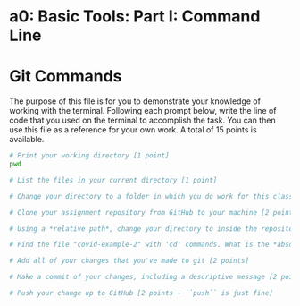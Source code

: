 # a0: Basic Tools: Part I: Command Line

# Git Commands
The purpose of this file is for you to demonstrate your knowledge of working with the terminal. Following each prompt below, write the line of code that you used on the terminal to accomplish the task. You can then use this file as a reference for your own work. A total of 15 points is available.

```bash
# Print your working directory [1 point]
pwd

# List the files in your current directory [1 point]

# Change your directory to a folder in which you do work for this class [1 point]

# Clone your assignment repository from GitHub to your machine [2 points]

# Using a *relative path*, change your directory to inside the repository you just cloned [2 points]

# Find the file "covid-example-2" with 'cd' commands. What is the *absolute path* to this file? [2 points]

# Add all of your changes that you've made to git [2 points]

# Make a commit of your changes, including a descriptive message [2 points: -1 if the commit doesn't describe the work completed]

# Push your change up to GitHub [2 points - ``push`` is just fine]

```
